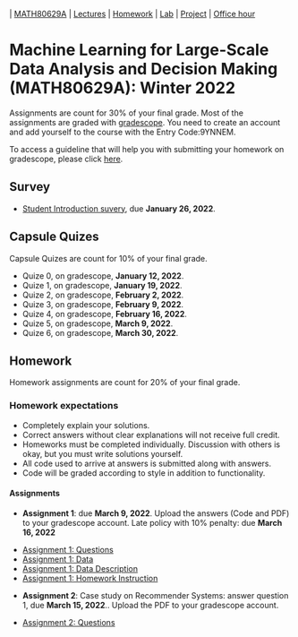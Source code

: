 | [MATH80629A](main.md) | [Lectures](lectures.md) | [Homework](homework.md) | [Lab](lab.md) | [Project](project.md) | [Office hour](office_hr.md)
# Machine Learning for Large-Scale Data Analysis and Decision Making (MATH80629A): Winter 2022

Assignments are count for 30% of your final grade. Most of the assignments are graded with [gradescope](https://www.gradescope.ca/courses/6006). You need to create an account and add yourself to the course with the Entry Code:9YNNEM.

To access a guideline that will help you with submitting your homework on gradescope, please click [here](https://gradescope-static-assets.s3-us-west-2.amazonaws.com/help/submitting_hw_guide.pdf).

## Survey
- [Student Introduction suvery](https://forms.gle/xx1zMAEQUnhYKnin8), due **January 26, 2022**.

## Capsule Quizes 
Capsule Quizes are count for 10% of your final grade.
- Quize 0, on gradescope, **January 12, 2022**.
- Quize 1, on gradescope, **January 19, 2022**. 
- Quize 2, on gradescope, **February 2, 2022**.
- Quize 3, on gradescope, **February 9, 2022**. 
- Quize 4, on gradescope, **February 16, 2022**.  
- Quize 5, on gradescope, **March 9, 2022**.  
- Quize 6, on gradescope, **March 30, 2022**. 

## Homework
Homework assignments are count for 20% of your final grade.

### Homework expectations
- Completely explain your solutions. 
- Correct answers without clear explanations will not receive full credit.
- Homeworks must be completed individually. Discussion with others is okay, but you must write solutions yourself.
- All code used to arrive at answers is submitted along with answers.
- Code will be graded according to style in addition to functionality.

#### Assignments
- **Assignment 1**: due **March 9, 2022**. Upload the answers (Code and PDF) to your gradescope account. 
Late policy with 10% penalty: due **March 16, 2022**

* [Assignment 1: Questions](https://colab.research.google.com/drive/1g6ortSAJqQpllIi1mBIhK5Lv3qhgy7-n)
* [Assignment 1: Data](https://github.com/gfarnadi/gfarnadi.github.io/blob/master/courses/ML/assignments/data/pollution.csv)
* [Assignment 1: Data Description](https://github.com/gfarnadi/gfarnadi.github.io/blob/master/courses/ML/assignments/data/pollution.txt)
* [Assignment 1: Homework Instruction](https://github.com/gfarnadi/gfarnadi.github.io/blob/master/courses/MLW2022/assignments/HW-1-Instructions.pdf)

- **Assignment 2**: Case study on Recommender Systems: answer question 1, due **March 15, 2022**.. Upload the PDF to your gradescope account.

* [Assignment 2: Questions](http://www.cs.toronto.edu/~lcharlin/courses/80-629/case_Decathlon-preparation.pdf)





